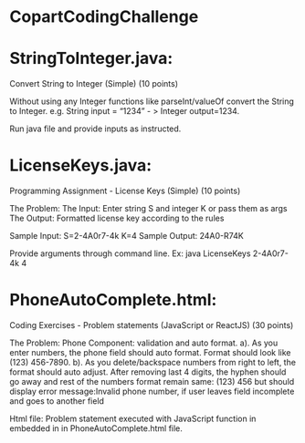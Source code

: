 # CopartCodingChallenge

# StringToInteger.java:
Convert String to Integer (Simple) (10 points)

Without using any Integer functions like parseInt/valueOf convert the String to Integer. e.g. String input = “1234” - > Integer output=1234.

Run java file and provide inputs as instructed.

# LicenseKeys.java:
Programming Assignment - License Keys (Simple) (10 points)

The Problem:
The Input: Enter string S and integer K or pass them as args
The Output: Formatted license key according to the rules

Sample Input: S=2-4A0r7-4k K=4
Sample Output: 24A0-R74K

Provide arguments through command line.
Ex: java LicenseKeys 2-4A0r7-4k 4

# PhoneAutoComplete.html:
Coding Exercises - Problem statements (JavaScript or ReactJS) (30 points)

The Problem:
Phone Component: validation and auto format. a). As you enter numbers, the phone field should auto format. Format should look like (123) 456-7890. b). As you delete/backspace numbers from right to left, the format should auto adjust. After removing last 4 digits, the hyphen should go away and rest of the numbers format remain same: (123) 456 but should display error message:Invalid phone number, if user leaves field incomplete and goes to another field

Html file:
Problem statement executed with JavaScript function in embedded in <script>...</script> in PhoneAutoComplete.html file.

